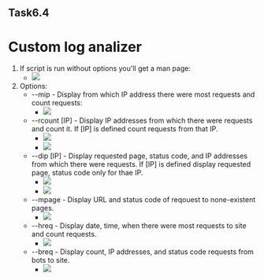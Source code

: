 ## Task6.4

# Custom log analizer

1. If script is run without options you'll get a man page:
    * ![](https://i.imgur.com/h0uKv3q.png)
2. Options:
    * --mip - Display from which IP address there were most requests and count requests:
        * ![](https://i.imgur.com/S6zt7bk.png)
    * --rcount [IP] - Display IP addresses from which there were requests and count it. If [IP] is defined count requests from that IP.
        * ![](https://i.imgur.com/SaWVioK.png)
        * ![](https://i.imgur.com/lOF3soW.png)
    * --dip [IP] -  Display requested page, status code, and IP addresses from which there were requests. If [IP] is defined display requested page, status code only for thaе IP.
        * ![](https://i.imgur.com/lHD6dps.png)
        * ![](https://i.imgur.com/YEUy1KM.png)
    * --mpage - Display URL and status code of reqouest to none-existent pages.
        * ![](https://i.imgur.com/NDsEgkG.png)
    * --hreq - Display date, time, when there were most requests to site and count requests.
        * ![](https://i.imgur.com/aVbZ0zz.png)
    * --breq - Display count, IP addresses, and status code requests from bots to site.
        * ![](https://i.imgur.com/Pp9ggLC.png)
